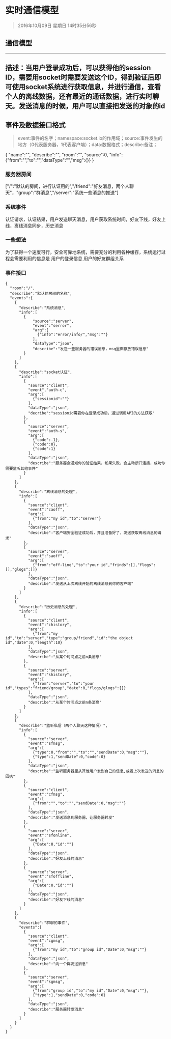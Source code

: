 # 实时通信模型
> 2016年10月09日 星期日 14时35分56秒 

## 通信模型
---
描述：当用户登录成功后，可以获得他的session ID，需要用socket时需要发送这个ID，得到验证后即可使用socket系统进行获取信息，并进行通信，查看个人的离线数据，还有最近的通话数据，进行实时聊天。发送消息的时候，用户可以直接把发送的对象的id
---

## 事件及数据接口格式
> event:事件的名字；namespace:socket.io的作用域；source:事件发生的地方（0代表服务器，1代表客户端）；data:数据格式；describe:备注；

{
  "name":"",
  "describe":"",
  "room":"",
  "source":0,
  "info":{"from":"","to":"","dataType":"","msg":{}}
}

### 服务器房间
["/":"默认的房间，进行认证用的","/friend":"好友消息，两个人聊天"，"group":"群消息","/server":"系统一些消息的推送"]

### 系统事件
认证请求，认证结果，用户发送聊天消息，用户获取系统时间，好友下线，好友上线，离线消息同步，历史消息

### 一些想法
为了获得一个速度可行，安全可靠地系统，需要充分的利用各种缓存，系统运行过程会需要利用的信息是 用户的登录信息 用户的好友群组关系

### 事件接口
```
{
  "room":"/",
  "describe":"默认的房间的名称",
  "events":{
    {
      "describe":"系统消息",
      "info":[
        {
            "source":"server",
            "event":"serror",
            "arg":[
              {"info":"error/info/","msg":""}
            ],
            "dataType":"json",
            "describe":"发送一些服务器的错误消息，msg里面存放错误信息"
        }
      ]
    },
    {
      "describe":"socket认证",
      "info":[
        {
          "source":"client",
          "event","auth-c",
          "arg":[
            {"sessionid":""}
          ],
          "dataType":"json",
          "decribe":"sessionid需要你在登录成功后，通过调用API的方法获取"
        },
        {
          "source":"server",
          "event":"auth-s",
          "arg":[
            {"code":-1},
            {"code":0},
            {"code":1}
          ],
          "dataType":"json",
          "describe":"服务器会通知你的验证结果，如果失败，会主动断开连接，成功你需要监听其他事件"
        }
      ]
    },
    {
      "describe":"离线消息的处理",
      "info":[
        {
          "source":"client",
          "event":"caoff",
          "arg":[
            {"from":"my id","to":"server"}
          ],
          "dataType":"json",
          "describe":"客户端安全验证成功后，并且准备好了，发送获取离线消息的请求"
        },
        {
          "source":"server",
          "event":"saoff",
          "arg":[
            {"from":"off-line","to":"your id","frinds":[],"flogs":[],"glogs":[]}
          ],
          "dataType":"json",
          "describe":"发送从上次离线开始的离线消息到你的客户端"
        }
      ]
    },
    {
      "describe":"历史消息的处理",
      "info":[
        {
          "source":"client",
          "event":"chistory",
          "arg":[
            {"from":"my id","to":"server","type":"group/friend","id":"the object id","date":0,"length":10}
          ],
          "dataType":"json",
          "describe":"从某个时间点之前n条消息"
        },
        {
          "source":"server",
          "event":"shistory",
          "arg":[
            {"from":"server","to":"your id","types":"friend/group","date":0,"flogs/glogs":[]}
          ],
          "dataType":"json",
          "describe":"从某个时间点之前n条消息"
        }
      ]
    },
    {
      "describe":"监听私信（两个人聊天这种情况）",
      "info":[
        {
          "source":"server",
          "event":"sfmsg",
          "arg":[
            {"type":0,"from":"","to":"","sendDate":0,"msg":""},
            {"type":1,"sendDate":0,"code":0}
          ],
          "dataType":"json",
          "describe":"监听服务器里从其他用户发到自己的信息,或者上次发送的消息的回执"
        },
        {
          "source":"client",
          "event":"cfmsg",
          "arg":[
            {"from":"","to":"","sendDate":0,"msg":""}
          ],
          "dataType":"json",
          "describe":"发送消息到服务器，让服务器转发"
        },
        {
          "source":"server",
          "event":"sfonline",
          "arg":[
            {"Date":0,"id":""}
          ],
          "dataType":"json",
          "describe":"好友上线的消息"
        },
        {
          "source":"server",
          "event":"sfoffline",
          "arg":[
            {"Date":0,"id":""}
          ],
          "dataType":"json",
          "describe":"好友下线的消息"
        }
      ]
    },
    {
      "describe":"群聊的事件",
      "events":[
        {
          "source":"client",
          "event":"cgmsg",
          "arg":[
            {"from":"my id","to":"group id","Date":0,"msg":""}
          ],
          "dataType":"json",
          "describe":"向一个群发送消息"
        },
        {
          "source":"server",
          "event":"sgmsg",
          "arg":[
            {"from":"group id","to":"my id","Date":0,"msg":""},
            {"type":1,"sendDate":0,"code":0}
          ],
          "dataType":"json",
          "describe":"服务器转发消息"
        }
      ]
    }
  }
}
```

